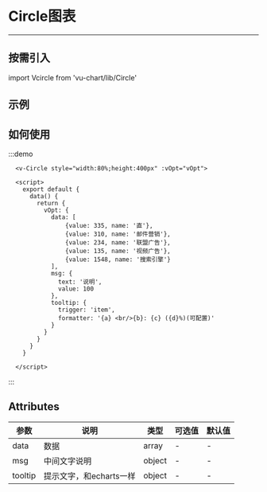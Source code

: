 
# Circle图表


---
## 按需引入
import Vcircle from 'vu-chart/lib/Circle'

## 示例
<div class="demo-block">
  <circle-demo style="width:80%;height:400px">
</div>


## 如何使用

:::demo
```html,js
  <v-Circle style="width:80%;height:400px" :vOpt="vOpt">

  <script>
    export default {
      data() {
        return {
          vOpt: {
            data: [
                {value: 335, name: '直'},
                {value: 310, name: '邮件营销'},
                {value: 234, name: '联盟广告'},
                {value: 135, name: '视频广告'},
                {value: 1548, name: '搜索引擎'}
            ],
            msg: {
              text: '说明',
              value: 100
            },
            tooltip: {
              trigger: 'item',
              formatter: '{a} <br/>{b}: {c} ({d}%)(可配置)'
            }
          }
        }
      }
    }
  
  </script>
```
:::


## Attributes



| 参数   | 说明                        | 类型  | 可选值 | 默认值 |
|-----   |-----                       |-----   |-----  |-----|
| data   | 数据                        | array   | -     | -   |
| msg    | 中间文字说明                | object  | -     | -   |
| tooltip| 提示文字，和echarts一样     | object  | -     | -   |

      